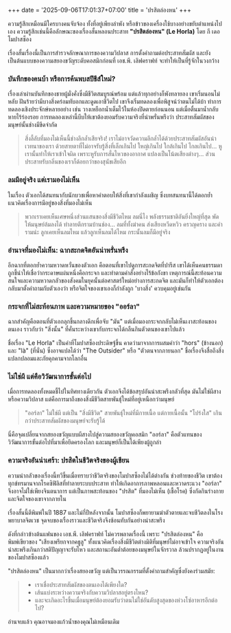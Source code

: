 +++
date = '2025-09-06T17:01:37+07:00'
title = 'ปรสิตล่องหน'
+++

ความรู้สึกเหมือนมีใครบางคนจับจ้อง ทั้งที่อยู่เพียงลำพัง หรือข้าวของเครื่องใช้บางอย่างขยับตำแหน่งไปเอง ความรู้สึกเช่นนี้คือลักษณะของเรื่องสั้นหลอนประสาท **"ปรสิตล่องหน" (Le Horla)** โดย กี เดอ โมปาสซ็อง

เรื่องสั้นเรื่องนี้เป็นการสำรวจลักษณาการของความวิปลาส การตั้งคำถามต่อประสาทสัมผัส และยังเป็นต้นแบบของความสยองขวัญระดับคอสมิกก่อนที่ เอช.พี. เลิฟคราฟท์ จะทำให้เป็นที่รู้จักในวงกว้าง

### บันทึกของคนบ้า หรือการค้นพบสปีชีส์ใหม่?

เรื่องเล่าผ่านบันทึกของชายผู้มั่งคั่งซึ่งมีชีวิตสมบูรณ์พร้อม แต่แล้วทุกอย่างก็พังทลายลง เขาเริ่มนอนไม่หลับ ฝันร้ายว่ามีบางสิ่งคร่อมทับอกและดูดเอาชีวิตไป เขาจึงเริ่มทดลองเพื่อพิสูจน์ว่าตนไม่ได้บ้า ทำการทดลองเชิงประจักษ์หลายอย่าง เช่น วางเหยือกน้ำเต็มไว้ในห้องปิดตายก่อนนอน แต่เมื่อตื่นมาน้ำกลับหายไร้ร่องรอย การทดลองเหล่านี้บีบให้เขาต้องยอมรับความจริงที่น่าพรั่นพรึงว่า ประสาทสัมผัสของมนุษย์นั้นช่างมีขีดจำกัด

> สิ่งลี้ลับที่มองไม่เห็นนี้ช่างลึกล้ำเสียจริง! เราไม่อาจวัดความลึกล้ำได้ด้วยประสาทสัมผัสอันน่าเวทนาของเรา ด้วยสายตาที่ไม่อาจรับรู้สิ่งที่เล็กเกินไป ใหญ่เกินไป ใกล้เกินไป ไกลเกินไป... หูเรานั้นทำให้เราเข้าใจผิด เพราะหูรับการสั่นไหวของอากาศ แปลงเป็นโน้ตเสียงต่างๆ... ส่วนประสาทรับกลิ่นของเราก็ด้อยกว่าของสุนัขเสียอีก

### ลมมีอยู่จริง แต่เรามองไม่เห็น

ในเรื่อง ตัวเอกได้สนทนากับนักบวชเพื่อหาคำตอบให้สิ่งที่เขากำลังเผชิญ ซึ่งบทสนทนานี้ได้ตอกย้ำแนวคิดเรื่องการมีอยู่ของสิ่งที่มองไม่เห็น

> พวกเราเคยเห็นเศษหนึ่งส่วนแสนของสิ่งมีชีวิตไหม ลมนี่ไง พลังธรรมชาติอันยิ่งใหญ่ที่สุด พัดให้มนุษย์ล้มลงได้ ทำลายตึกรามบ้านช่อง... ลมที่ทั้งฆ่าคน ส่งเสียงหวีดหวิว ครวญคราง และคำรามน่ะ ลูกเคยเห็นลมไหม แล้วลูกเห็นลมได้ไหม กระนั้นลมก็มีอยู่จริง

### อำนาจที่มองไม่เห็น: ฉากสะกดจิตอันน่าพรั่นพรึง

อีกฉากที่ตอกย้ำความหวาดหวั่นของตัวเอก คือตอนที่เขาไปดูการสะกดจิตที่ปารีส เขาได้เห็นคนธรรมดาถูกชี้นำให้เชื่อว่ากระดาษแผ่นหนึ่งคือกระจก และทำตามคำสั่งอย่างไร้ข้อกังขา เหตุการณ์นี้สะท้อนความสนใจและความหวาดกลัวของสังคมในยุคนั้นต่อศาสตร์ใหม่อย่างการสะกดจิต และมันก็ทำให้ตัวเอกต้องกลับมาตั้งคำถามกับตัวเองว่า หรือจิตใจของเขาเองก็กำลังถูก 'บางสิ่ง' ควบคุมอยู่เช่นกัน

### กระจกที่ไม่สะท้อนภาพ และความหมายของ "ออร์ลา"

ฉากสำคัญคือตอนที่ตัวเอกลุกขึ้นกลางดึกเพื่อจับ "มัน" แต่เมื่อมองกระจกกลับไม่เห็นเงาสะท้อนของตนเอง ราวกับว่า "สิ่งนั้น" ที่คั่นระหว่างเขากับกระจกได้กลืนกินตัวตนของเขาไปแล้ว

ชื่อเรื่อง "Le Horla" เป็นคำที่โมปาสซ็องประดิษฐ์ขึ้น คาดว่ามาจากการผสมคำว่า "hors" (ข้างนอก) และ "là" (ที่นั่น) ซึ่งอาจแปลได้ว่า "The Outsider" หรือ "ตัวตนจากภายนอก" ชื่อเรื่องจึงสื่อถึงสิ่งแปลกปลอมและภัยคุกคามจากโลกอื่น

### ไม่ใช่ผี แต่คือวิวัฒนาการขั้นต่อไป

เมื่อการทดลองทั้งหมดชี้ไปในทิศทางเดียวกัน ตัวเอกจึงได้ข้อสรุปอันน่าสะพรึงกลัวที่สุด มันไม่ใช่ผีสางหรือความวิปลาส แต่คือการมาถึงของสิ่งมีชีวิตสายพันธุ์ใหม่ที่อยู่เหนือกว่ามนุษย์

> "ออร์ลา" ไม่ใช่ผี แต่เป็น "สิ่งมีชีวิต" สายพันธุ์ใหม่ที่มีกายเนื้อ แต่กายเนื้อนั้น "โปร่งใส" เกินกว่าประสาทสัมผัสของมนุษย์จะรับรู้ได้

นี่คือจุดเปลี่ยนจากสยองขวัญแบบผีสางไปสู่ความสยองขวัญคอสมิก "ออร์ลา" คือตัวแทนของวิวัฒนาการขั้นต่อไปที่มาเพื่อยึดครองโลก และมนุษย์ก็เป็นได้เพียงผู้ถูกล่า

### ความจริงอันน่าเศร้า: ปรสิตในชีวิตจริงของผู้เขียน

ความน่ากลัวของเรื่องนี้ทวีขึ้นเมื่อทราบว่าชีวิตจริงของโมปาสซ็องไม่ได้ต่างกัน ช่วงท้ายของชีวิต เขาต้องทุกข์ทรมานจากโรคซิฟิลิสที่ทำลายระบบประสาท ทำให้เกิดอาการภาพหลอนและหวาดระแวง "ออร์ลา" จึงอาจไม่ใช่เพียงจินตนาการ แต่เป็นภาพสะท้อนของ "ปรสิต" ที่มองไม่เห็น (เชื้อโรค) ซึ่งกัดกินร่างกายและจิตใจของเขาจากภายใน

เรื่องสั้นนี้ตีพิมพ์ในปี 1887 และไม่กี่ปีหลังจากนั้น โมปาสซ็องก็พยายามฆ่าตัวตายและจบชีวิตลงในโรงพยาบาลจิตเวช จุดจบของเรื่องราวและชีวิตจริงจึงซ้อนทับกันอย่างน่าสะพรึง

ดังที่กล่าวข้างต้นแฟนของ เอช.พี. เลิฟคราฟท์ ไม่ควรพลาดเรื่องนี้ เพราะ "ปรสิตล่องหน" คือพิมพ์เขียวของ "เสียงเพรียกจากคธูลู" ทั้งแนวคิดเรื่องสิ่งมีชีวิตต่างมิติที่มนุษย์ไม่อาจเข้าใจ ความจริงอันน่าสะพรึงเกินกว่าสติปัญญาจะรับไหว และสถานะอันต่ำต้อยของมนุษย์ในจักรวาล ล้วนปรากฏอยู่ในงานของโมปาสซ็องแล้ว

"ปรสิตล่องหน" เป็นมากกว่าเรื่องสยองขวัญ แต่เป็นวรรณกรรมที่ตั้งคำถามสำคัญซึ่งยังคงร่วมสมัย:

> - เราเชื่อประสาทสัมผัสของตนเองได้เพียงใด?
> - เส้นแบ่งระหว่างความจริงกับความวิปลาสอยู่ตรงไหน?
> - และจะเกิดอะไรขึ้นเมื่อมนุษย์ต้องยอมรับว่าตนไม่ใช่อันดับสูงสุดของห่วงโซ่อาหารอีกต่อไป?

อ่านจบแล้ว คุณอาจมองแก้วน้ำของคุณไม่เหมือนเดิม